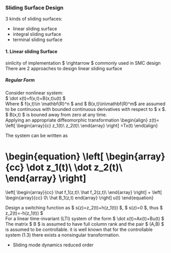 ### Sliding Surface Design
3 kinds of sliding surfaces:
* linear sliding surface
* integral sliding surface
* terminal sliding surface

#### 1. Linear sliding Surface
sinlicity of implementation $ \rightarrow $ commonly used in SMC design  
There are 2 approaches to design linear sliding surface  
##### Regular Form
Consider nonlinear system:  
$ \dot x(t)=f(x,t)+B(x,t)u(t) $  
Where $ f(x,t)\in \mathbf{R}^n $ and $ B(x,t)\in\mathbf{R}^m$ are assumed to be continuous with bounded continuous derivatives with respect to $ x $. $ B(x,t) $ is bouned away from zero at any time.  
Applying an appropriate diffeomorphic transformation
\begin{align} 
  z(t)=
  \left[
  \begin{array}{c}
  z_1(t)\\
  z_2(t)\\
  \end{array}
  \right]
  =Tx(t)
\end{align}  

The system can be written as  

\begin{equation}
  \left[
  \begin{array}{cc}
  \dot z_1(t)\\
  \dot z_2(t)\\
  \end{array}
  \right]
  =
  \left[
  \begin{array}{cc}
  \hat f_1(z,t)\\
  \hat f_2(z,t)\\
  \end{array}
  \right]
  +
  \left[
  \begin{array}{cc}
  0\\
  \hat B_1(z,t)
  end{array}
  \right]
  u(t)
  \end{equation}

Design a switching function as $ s(z)=z_2(t)+h(z_1(t)) $, $ s(z)=0 $, thus $ z_2(t)=-h(z_1(t)) $  
For a linear time-invariant (LTI) system of the form
$ \dot x(t)=Ax(t)+Bu(t) $  
The matrix $ B $ is assumed to have full column rank and the pair $ (A,B) $ is assumed to be controllable.
it is well known that for the controllable system (1.3) there exists a nonsingular transformation.
* Sliding mode dynamics reduced order
